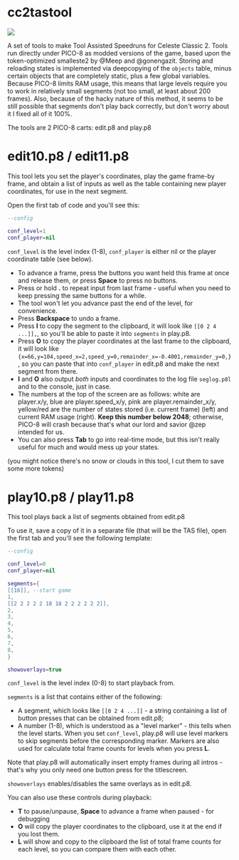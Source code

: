# cc2tastool

<img src="https://raw.githubusercontent.com/db0z/cc2tastool/main/preview.gif">

A set of tools to make Tool Assisted Speedruns for Celeste Classic 2. Tools run directly under PICO-8 as modded versions of the game, based upon the token-optimized smalleste2 by @Meep and @gonengazit. Storing and reloading states is implemented via deepcopying of the `objects` table, minus certain objects that are completely static, plus a few global variables. Because PICO-8 limits RAM usage, this means that large levels require you to work in relatively small segments (not too small, at least about 200 frames). Also, because of the hacky nature of this method, it seems to be still possible that segments don't play back correctly, but don't worry about it I fixed all of it 100%.

The tools are 2 PICO-8 carts: edit.p8 and play.p8

# edit10.p8 / edit11.p8

This tool lets you set the player's coordinates, play the game frame-by frame, and obtain a list of inputs as well as the table containing new player coordinates, for use in the next segment.

Open the first tab of code and you'll see this:

```lua
--config

conf_level=1
conf_player=nil
```

`conf_level` is the level index (1-8), `conf_player` is either nil or the player coordinate table (see below).

* To advance a frame, press the buttons you want held this frame at once and release them, or press **Space** to press no buttons.
* Press or hold **.** to repeat input from last frame - useful when you need to keep pressing the same buttons for a while.
* The tool won't let you advance past the end of the level, for convenience.
* Press **Backspace** to undo a frame.
* Press **I** to copy the segment to the clipboard, it will look like `[[0 2 4 ...]],`, so you'll be able to paste it into `segments` in play.p8.
* Press **O** to copy the player coordinates at the last frame to the clipboard, it will look like `{x=66,y=104,speed_x=2,speed_y=0,remainder_x=-0.4001,remainder_y=0,}`, so you can paste that into `conf_player` in edit.p8 and make the next segment from there.
* **I** and **O** also output *both* inputs and coordinates to the log file `seglog.p8l` and to the console, just in case.
* The numbers at the top of the screen are as follows: white are player.x/y, blue are player.speed_x/y, pink are player.remainder_x/y, yellow/red are the number of states stored (i.e. current frame) (left) and current RAM usage (right). **Keep this number below 2048**; otherwise, PICO-8 will crash because that's what our lord and savior @zep intended for us.
* You can also press **Tab** to go into real-time mode, but this isn't really useful for much and would mess up your states.

(you might notice there's no snow or clouds in this tool, I cut them to save some more tokens)

# play10.p8 / play11.p8

This tool plays back a list of segments obtained from edit.p8

To use it, save a copy of it in a separate file (that will be the TAS file), open the first tab and you'll see the following template:

```lua
--config

conf_level=0
conf_player=nil

segments={
[[16]], --start game
1,
[[2 2 2 2 2 18 18 2 2 2 2 2 2]],
2,
3,
4,
5,
6,
7,
8,
}

showoverlays=true

```

`conf_level` is the level index (0-8) to start playback from.

`segments` is a list that contains either of the following:

* A segment, which looks like `[[0 2 4 ...]]` - a string containing a list of button presses that can be obtained from edit.p8;
* A number (1-8), which is understood as a "level marker" - this tells when the level starts. When you set `conf_level`, play.p8 will use level markers to skip segments before the corresponding marker. Markers are also used for calculate total frame counts for levels when you press **L**.

Note that play.p8 will automatically insert empty frames during all intros - that's why you only need one button press for the titlescreen.

`showoverlays` enables/disables the same overlays as in edit.p8.

You can also use these controls during playback:

* **T** to pause/unpause, **Space** to advance a frame when paused - for debugging
* **O** will copy the player coordinates to the clipboard, use it at the end if you lost them.
* **L** will show and copy to the clipboard the list of total frame counts for each level, so you can compare them with each other.
